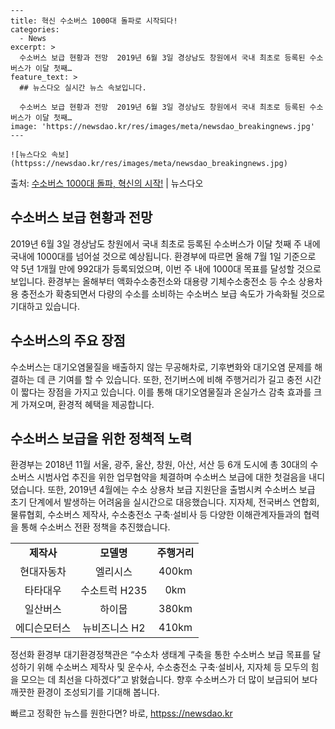     ---
    title: 혁신 수소버스 1000대 돌파로 시작되다!
    categories:
      - News
    excerpt: >
      수소버스 보급 현황과 전망  2019년 6월 3일 경상남도 창원에서 국내 최초로 등록된 수소버스가 이달 첫째…
    feature_text: >
      ## 뉴스다오 실시간 뉴스 속보입니다.
    
      수소버스 보급 현황과 전망  2019년 6월 3일 경상남도 창원에서 국내 최초로 등록된 수소버스가 이달 첫째…
    image: 'https://newsdao.kr/res/images/meta/newsdao_breakingnews.jpg'
    ---
    
    ![뉴스다오 속보](httpss://newsdao.kr/res/images/meta/newsdao_breakingnews.jpg)

<p>출처: <a href="httpss://newsdao.kr/4571" rel="dofollow">수소버스 1000대 돌파, 혁신의 시작!</a> | 뉴스다오</p>

<h2 data-ke-size="size26">수소버스 보급 현황과 전망</h2>
<p data-ke-size="size16">2019년 6월 3일 경상남도 창원에서 국내 최초로 등록된 수소버스가 이달 첫째 주 내에 국내에 1000대를 넘어설 것으로 예상됩니다. 환경부에 따르면 올해 7월 1일 기준으로 약 5년 1개월 만에 992대가 등록되었으며, 이번 주 내에 1000대 목표를 달성할 것으로 보입니다. 환경부는 올해부터 액화수소충전소와 대용량 기체수소충전소 등 수소 상용차용 충전소가 확충되면서 다량의 수소를 소비하는 수소버스 보급 속도가 가속화될 것으로 기대하고 있습니다.</p>

<h2 data-ke-size="size26">수소버스의 주요 장점</h2>
<p data-ke-size="size16">수소버스는 대기오염물질을 배출하지 않는 무공해차로, 기후변화와 대기오염 문제를 해결하는 데 큰 기여를 할 수 있습니다. 또한, 전기버스에 비해 주행거리가 길고 충전 시간이 짧다는 장점을 가지고 있습니다. 이를 통해 대기오염물질과 온실가스 감축 효과를 크게 가져오며, 환경적 혜택을 제공합니다.</p>

<h2 data-ke-size="size26">수소버스 보급을 위한 정책적 노력</h2>
<p data-ke-size="size16">환경부는 2018년 11월 서울, 광주, 울산, 창원, 아산, 서산 등 6개 도시에 총 30대의 수소버스 시범사업 추진을 위한 업무협약을 체결하며 수소버스 보급에 대한 첫걸음을 내디뎠습니다. 또한, 2019년 4월에는 수소 상용차 보급 지원단을 출범시켜 수소버스 보급 초기 단계에서 발생하는 어려움을 실시간으로 대응했습니다. 지자체, 전국버스 연합회, 물류협회, 수소버스 제작사, 수소충전소 구축·설비사 등 다양한 이해관계자들과의 협력을 통해 수소버스 전환 정책을 추진했습니다.</p>

<table>
	<tr>
    	<td style="text-align: center; height: 17px;"><b>제작사</b></td>
    	<td style="text-align: center; height: 17px;"><b>모델명</b></td>
    	<td style="text-align: center; height: 17px;"><b>주행거리</b></td>
  	</tr>
  	<tr>
    	<td style="text-align: center; height: 17px;">현대자동차</td>
    	<td style="text-align: center; height: 17px;">엘리시스</td>
    	<td style="text-align: center; height: 17px;">400km</td>
  	</tr>
  	<tr>
    	<td style="text-align: center; height: 17px;">타타대우</td>
    	<td style="text-align: center; height: 17px;">수소트럭 H235</td>
    	<td style="text-align: center; height: 17px;">0km</td>
  	</tr>
  	<tr>
    	<td style="text-align: center; height: 17px;">일산버스</td>
    	<td style="text-align: center; height: 17px;">하이뭅</td>
    	<td style="text-align: center; height: 17px;">380km</td>
  	</tr>
  	<tr>
    	<td style="text-align: center; height: 17px;">에디슨모터스</td>
    	<td style="text-align: center; height: 17px;">뉴비즈니스 H2</td>
    	<td style="text-align: center; height: 17px;">410km</td>
  	</tr>
</table>

<p data-ke-size="size16">정선화 환경부 대기환경정책관은 “수소차 생태계 구축을 통한 수소버스 보급 목표를 달성하기 위해 수소버스 제작사 및 운수사, 수소충전소 구축·설비사, 지자체 등 모두의 힘을 모으는 데 최선을 다하겠다”고 밝혔습니다. 향후 수소버스가 더 많이 보급되어 보다 깨끗한 환경이 조성되기를 기대해 봅니다.</p> 

빠르고 정확한 뉴스를 원한다면? 바로, <a href="httpss://newsdao.kr" rel="dofollow">httpss://newsdao.kr</a>


    